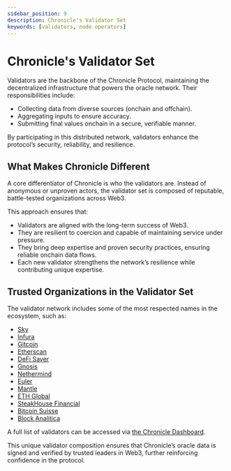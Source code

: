 ```yaml
---
sidebar_position: 9
description: Chronicle's Validator Set
keywords: [validators, node operators]
---
```


# Chronicle's Validator Set


Validators are the backbone of the Chronicle Protocol, maintaining the decentralized infrastructure that powers the oracle network. Their responsibilities include:

- Collecting data from diverse sources (onchain and offchain).
- Aggregating inputs to ensure accuracy.
- Submitting final values onchain in a secure, verifiable manner.

By participating in this distributed network, validators enhance the protocol’s security, reliability, and resilience.

## What Makes Chronicle Different

A core differentiator of Chronicle is who the validators are. Instead of anonymous or unproven actors, the validator set is composed of reputable, battle-tested organizations across Web3.

This approach ensures that:
- Validators are aligned with the long-term success of Web3.
- They are resilient to coercion and capable of maintaining service under pressure.
- They bring deep expertise and proven security practices, ensuring reliable onchain data flows.
- Each new validator strengthens the network’s resilience while contributing unique expertise.

## Trusted Organizations in the Validator Set

The validator network includes some of the most respected names in the ecosystem, such as:

- [Sky](https://sky.money/)
- [Infura](https://www.infura.io/)
- [Gitcoin](https://www.gitcoin.co/)
- [Etherscan](https://etherscan.io/)
- [DeFi Saver](https://defisaver.com/)
- [Gnosis](https://www.gnosis.io/)
- [Nethermind](https://www.nethermind.io/)
- [Euler](https://www.euler.finance/)
- [Mantle](https://www.mantle.xyz/)
- [ETH Global](https://ethglobal.com/)
- [SteakHouse Financial](https://www.steakhouse.financial/)
- [Bitcoin Suisse](https://bitcoinsuisse.com/)
- [Block Analitica](https://blockanalitica.com/)

A full list of validators can be accessed via [the Chronicle Dashboard](https://chroniclelabs.org/dashboard/validators).

This unique validator composition ensures that Chronicle’s oracle data is signed and verified by trusted leaders in Web3, further reinforcing confidence in the protocol.